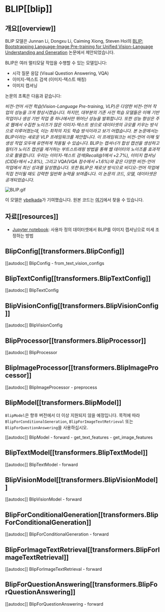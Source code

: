 <!--Copyright 2023 The HuggingFace Team. All rights reserved.

Licensed under the Apache License, Version 2.0 (the "License"); you may not use this file except in compliance with
the License. You may obtain a copy of the License at

http://www.apache.org/licenses/LICENSE-2.0

Unless required by applicable law or agreed to in writing, software distributed under the License is distributed on
an "AS IS" BASIS, WITHOUT WARRANTIES OR CONDITIONS OF ANY KIND, either express or implied. See the License for the
specific language governing permissions and limitations under the License.

⚠️ Note that this file is in Markdown but contain specific syntax for our doc-builder (similar to MDX) that may not be
rendered properly in your Markdown viewer.

-->

# BLIP[[blip]]

## 개요[[overview]]

BLIP 모델은 Junnan Li, Dongxu Li, Caiming Xiong, Steven Hoi의 [BLIP: Bootstrapping Language-Image Pre-training for Unified Vision-Language Understanding and Generation](https://huggingface.co/papers/2201.12086) 논문에서 제안되었습니다.

BLIP은 여러 멀티모달 작업을 수행할 수 있는 모델입니다:

- 시각 질문 응답 (Visual Question Answering, VQA)
- 이미지-텍스트 검색 (이미지-텍스트 매칭)
- 이미지 캡셔닝

논문의 초록은 다음과 같습니다:

*비전-언어 사전 학습(Vision-Language Pre-training, VLP)은 다양한 비전-언어 작업의 성능을 크게 향상시켰습니다. 하지만, 대부분의 기존 사전 학습 모델들은 이해 기반 작업이나 생성 기반 작업 중 하나에서만 뛰어난 성능을 발휘합니다. 또한 성능 향상은 주로 웹에서 수집한 노이즈가 많은 이미지-텍스트 쌍으로 데이터셋의 규모를 키우는 방식으로 이루어졌는데, 이는 최적의 지도 학습 방식이라고 보기 어렵습니다. 본 논문에서는 BLIP이라는 새로운 VLP 프레임워크를 제안합니다. 이 프레임워크는 비전-언어 이해 및 생성 작업 모두에 유연하게 적용될 수 있습니다. BLIP는 캡셔너가 합성 캡션을 생성하고 필터가 노이즈 캡션을 제거하는 부트스트래핑 방법을 통해 웹 데이터의 노이즈를 효과적으로 활용합니다. 우리는 이미지-텍스트 검색(Recall@1에서 +2.7%), 이미지 캡셔닝(CIDEr에서 +2.8%), 그리고 VQA(VQA 점수에서 +1.6%)와 같은 다양한 비전-언어 작업에서 최신 성과를 달성했습니다. 또한 BLIP은 제로샷 방식으로 비디오-언어 작업에 직접 전이될 때도 강력한 일반화 능력을 보여줍니다. 이 논문의 코드, 모델, 데이터셋은 공개되었습니다.*

![BLIP.gif](https://cdn-uploads.huggingface.co/production/uploads/1670928184033-62441d1d9fdefb55a0b7d12c.gif)

이 모델은 [ybelkada](https://huggingface.co/ybelkada)가 기여했습니다.
원본 코드는 [여기](https://github.com/salesforce/BLIP)에서 찾을 수 있습니다.

## 자료[[resources]]

- [Jupyter notebook](https://github.com/huggingface/notebooks/blob/main/examples/image_captioning_blip.ipynb): 사용자 정의 데이터셋에서 BLIP를 이미지 캡셔닝으로 미세 조정하는 방법

## BlipConfig[[transformers.BlipConfig]]

[[autodoc]] BlipConfig
    - from_text_vision_configs

## BlipTextConfig[[transformers.BlipTextConfig]]

[[autodoc]] BlipTextConfig

## BlipVisionConfig[[transformers.BlipVisionConfig]]

[[autodoc]] BlipVisionConfig

## BlipProcessor[[transformers.BlipProcessor]]

[[autodoc]] BlipProcessor

## BlipImageProcessor[[transformers.BlipImageProcessor]]

[[autodoc]] BlipImageProcessor
    - preprocess


## BlipModel[[transformers.BlipModel]]

`BlipModel`은 향후 버전에서 더 이상 지원되지 않을 예정입니다. 목적에 따라 `BlipForConditionalGeneration`, `BlipForImageTextRetrieval` 또는 `BlipForQuestionAnswering`을 사용하십시오.

[[autodoc]] BlipModel
    - forward
    - get_text_features
    - get_image_features

## BlipTextModel[[transformers.BlipTextModel]]

[[autodoc]] BlipTextModel
    - forward

## BlipVisionModel[[transformers.BlipVisionModel]]

[[autodoc]] BlipVisionModel
    - forward

## BlipForConditionalGeneration[[transformers.BlipForConditionalGeneration]]

[[autodoc]] BlipForConditionalGeneration
    - forward

## BlipForImageTextRetrieval[[transformers.BlipForImageTextRetrieval]]

[[autodoc]] BlipForImageTextRetrieval
    - forward

## BlipForQuestionAnswering[[transformers.BlipForQuestionAnswering]]

[[autodoc]] BlipForQuestionAnswering
    - forward

